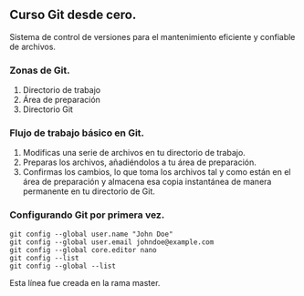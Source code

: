 ## Curso Git desde cero.
Sistema de control de versiones para el mantenimiento eficiente y confiable de archivos.

### Zonas de Git.
1. Directorio de trabajo
2. Área de preparación
3. Directorio Git

### Flujo de trabajo básico en Git.
1. Modificas una serie de archivos en tu directorio de trabajo.
2. Preparas los archivos, añadiéndolos a tu área de preparación.
3. Confirmas los cambios, lo que toma los archivos tal y como están en el área de preparación y almacena esa copia instantánea de manera permanente en tu directorio de Git.

### Configurando Git por primera vez.
```
git config --global user.name "John Doe"
git config --global user.email johndoe@example.com
git config --global core.editor nano
git config --list
git config --global --list
```
Esta línea fue creada en la rama master.
